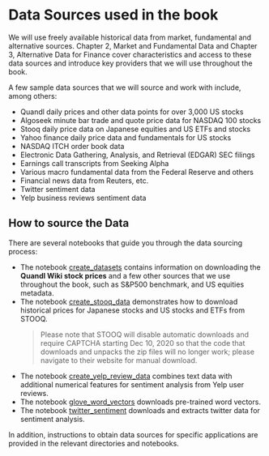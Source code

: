 # Data Sources used in the book

We will use freely available historical data from market, fundamental and alternative sources. Chapter 2, Market and Fundamental Data and Chapter 3, Alternative Data for Finance  cover characteristics and access to these data sources and introduce key providers that we will use throughout the book. 

A few sample data sources that we will source and work with include, among others:
- Quandl daily prices and other data points for over 3,000 US stocks
- Algoseek minute bar trade and quote price data for NASDAQ 100 stocks
- Stooq daily price data on Japanese equities and US ETFs and stocks
- Yahoo finance daily price data and fundamentals for US stocks  
- NASDAQ ITCH order book data
- Electronic Data Gathering, Analysis, and Retrieval (EDGAR) SEC filings
- Earnings call transcripts from Seeking Alpha
- Various macro fundamental data from the Federal Reserve and others
- Financial news data from Reuters, etc.
- Twitter sentiment data
- Yelp business reviews sentiment data

## How to source the Data

There are several notebooks that guide you through the data sourcing process:
- The notebook [create_datasets](create_datasets.ipynb) contains information on downloading the **Quandl Wiki stock prices** and a few other sources that we use throughout the book, such as S&P500 benchmark, and US equities metadata.
- The notebook [create\_stooq\_data](create_stooq_data.ipynb) demonstrates how to download historical prices for Japanese stocks and US stocks and ETFs from STOOQ.
  > Please note that STOOQ will disable automatic downloads and require CAPTCHA starting Dec 10, 2020 so that the code that downloads and unpacks the zip files will no longer work; please navigate to their website for manual download.
- The notebook [create\_yelp\_review\_data](create_yelp_review_data.ipynb) combines text data with additional numerical features for sentiment analysis from Yelp user reviews. 
- The notebook [glove\_word\_vectors](glove_word_vectors.ipynb) downloads pre-trained word vectors.
- The notebook [twitter\_sentiment](twitter_sentiment.ipynb) downloads and extracts twitter data for sentiment analysis.

In addition, instructions to obtain data sources for specific applications are provided in the relevant directories and notebooks. 

